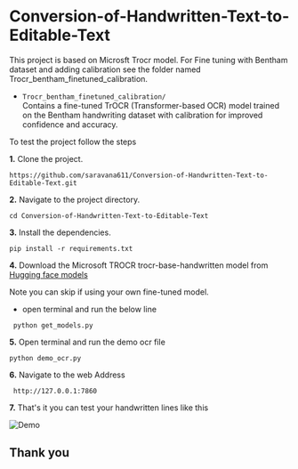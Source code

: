 # Conversion-of-Handwritten-Text-to-Editable-Text

This project is based on Microsft Trocr model. For Fine tuning with Bentham dataset and adding calibration see the folder named Trocr_bentham_finetuned_calibration.


- `Trocr_bentham_finetuned_calibration/`  
  Contains a fine-tuned TrOCR (Transformer-based OCR) model trained on the Bentham handwriting dataset with calibration for improved confidence and accuracy.



To test the project follow the steps

**1.**  Clone the project.

```
https://github.com/saravana611/Conversion-of-Handwritten-Text-to-Editable-Text.git
```
**2.** Navigate to the project directory.

```
cd Conversion-of-Handwritten-Text-to-Editable-Text
```
**3.** Install the dependencies.

```
pip install -r requirements.txt
```
**4.** Download the Microsoft TROCR trocr-base-handwritten model from [Hugging face models](https://huggingface.co/models?search=microsoft/trocr)

Note you can skip if using your own fine-tuned model.

*  open terminal and run the below line 

```
 python get_models.py
```
**5.** Open terminal and run the demo ocr file

```
python demo_ocr.py
```

**6.** Navigate to the web Address

```
 http://127.0.0.1:7860
```
**7.** That's it you can test your handwritten lines like this

![Demo](sample_demo.png)


## Thank you
